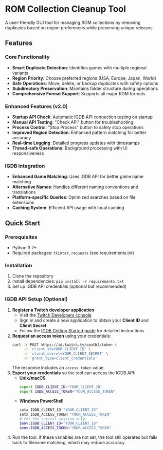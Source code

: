 # ROM Collection Cleanup Tool
A user-friendly GUI tool for managing ROM collections by removing duplicates based on region preferences while preserving unique releases.

## Features

### Core Functionality
- **Smart Duplicate Detection**: Identifies games with multiple regional variants
- **Region Priority**: Choose preferred regions (USA, Europe, Japan, World)
- **Safe Operations**: Move, delete, or backup duplicates with safety options
- **Subdirectory Preservation**: Maintains folder structure during operations
- **Comprehensive Format Support**: Supports all major ROM formats

### Enhanced Features (v2.0)
- **Startup API Check**: Automatic IGDB API connection testing on startup
- **Manual API Testing**: "Check API" button for troubleshooting
- **Process Control**: "Stop Process" button to safely stop operations
- **Improved Region Detection**: Enhanced pattern matching for better accuracy
- **Real-time Logging**: Detailed progress updates with timestamps
- **Thread-safe Operations**: Background processing with UI responsiveness

### IGDB Integration
- **Enhanced Game Matching**: Uses IGDB API for better game name matching
- **Alternative Names**: Handles different naming conventions and translations
- **Platform-specific Queries**: Optimized searches based on file extensions
- **Caching System**: Efficient API usage with local caching

## Quick Start

### Prerequisites
- Python 3.7+
- Required packages: `tkinter`, `requests` (see requirements.txt)

### Installation
1. Clone the repository
2. Install dependencies: `pip install -r requirements.txt`
3. Set up IGDB API credentials (optional but recommended)

### IGDB API Setup (Optional)

1. **Register a Twitch developer application**
   - Visit the [Twitch Developers console](https://dev.twitch.tv/console)
   - Sign in and create a new application to obtain your **Client ID** and **Client Secret**
   - Follow the [IGDB Getting Started guide](https://api-docs.igdb.com/#getting-started) for detailed instructions
2. **Request an access token** using your credentials:
   ```bash
   curl -X POST https://id.twitch.tv/oauth2/token \
        -d 'client_id=YOUR_CLIENT_ID' \
        -d 'client_secret=YOUR_CLIENT_SECRET' \
        -d 'grant_type=client_credentials'
   ```
   The response includes an `access_token` value.
3. **Export your credentials** so the tool can access the IGDB API:
   - **Unix/macOS**
     ```bash
     export IGDB_CLIENT_ID="YOUR_CLIENT_ID"
     export IGDB_ACCESS_TOKEN="YOUR_ACCESS_TOKEN"
     ```
   - **Windows PowerShell**
     ```powershell
     setx IGDB_CLIENT_ID "YOUR_CLIENT_ID"
     setx IGDB_ACCESS_TOKEN "YOUR_ACCESS_TOKEN"
     # For the current session only:
     $env:IGDB_CLIENT_ID="YOUR_CLIENT_ID"
     $env:IGDB_ACCESS_TOKEN="YOUR_ACCESS_TOKEN"
     ```
4. Run the tool. If these variables are not set, the tool still operates
   but falls back to filename matching, which may reduce accuracy.
